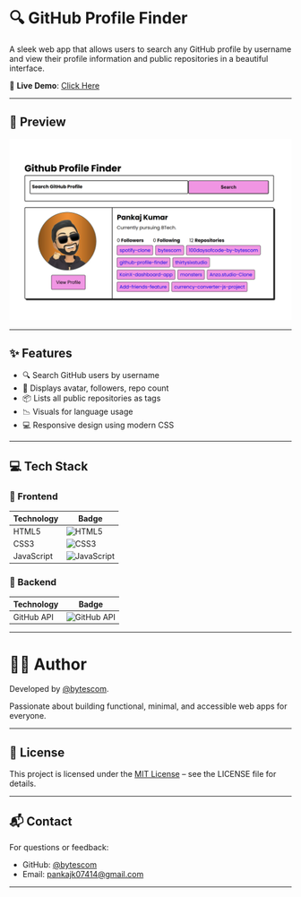 # 🔍 GitHub Profile Finder

A sleek web app that allows users to search any GitHub profile by username and view their profile information and public repositories in a beautiful interface.

🔗 **Live Demo**: [Click Here](https://bytescom.github.io/github-profile-finder/)

---

## 📸 Preview

![Preview Image](./assets/preview-img.png)

---

## ✨ Features

- 🔍 Search GitHub users by username
- 👤 Displays avatar, followers, repo count
- 📦 Lists all public repositories as tags
- 📉 Visuals for language usage
- 💻 Responsive design using modern CSS

---

## 💻 Tech Stack

### 🚀 Frontend

| Technology | Badge |
|------------|--------|
| HTML5 | ![HTML5](https://img.shields.io/badge/-HTML5-E34F26?style=for-the-badge&logo=html5&logoColor=white) |
| CSS3 | ![CSS3](https://img.shields.io/badge/-CSS3-1572B6?style=for-the-badge&logo=css3) |
| JavaScript | ![JavaScript](https://img.shields.io/badge/-JavaScript-F7DF1E?style=for-the-badge&logo=javascript&logoColor=black) |

### 🔧 Backend

| Technology | Badge |
|------------|--------|
| GitHub API | ![GitHub API](https://img.shields.io/badge/-GitHub%20API-181717?style=for-the-badge&logo=github&logoColor=white) |

---


# 🧑‍💻 Author

Developed by [@bytescom](https://github.com/bytescom).

Passionate about building functional, minimal, and accessible web apps for everyone.

---

## 📜 License

This project is licensed under the [MIT License](LICENSE) – see the LICENSE file for details.


---

## 📬 Contact

For questions or feedback:

- GitHub: [@bytescom](https://github.com/bytescom)
- Email: pankajk07414@gmail.com

---


